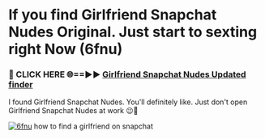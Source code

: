 # If you find Girlfriend Snapchat Nudes Original. Just start to sexting right Now (6fnu)

<h3>🔴 CLICK HERE 🌐==►► <a href="https://tinyurl.com/mtbk5fxa" rel="nofollow">Girlfriend Snapchat Nudes Updated finder</a></h3>

I found Girlfriend Snapchat Nudes. You'll definitely like. Just don't open Girlfriend Snapchat Nudes at work 😉💬

[![6fnu](https://i.imgur.com/Q8WKrnY.jpeg)](https://tinyurl.com/mtbk5fxa)
how to find a girlfriend on snapchat